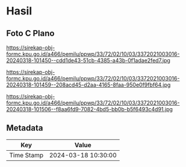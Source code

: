 # Hasil

## Foto C Plano

https://sirekap-obj-formc.kpu.go.id/a466/pemilu/ppwp/33/72/02/10/03/3372021003016-20240318-101450--cdd1de43-51cb-4385-a43b-0f1adae2fed7.jpg

https://sirekap-obj-formc.kpu.go.id/a466/pemilu/ppwp/33/72/02/10/03/3372021003016-20240318-101459--208acd45-d2aa-4165-8faa-950e0f9fbf64.jpg

https://sirekap-obj-formc.kpu.go.id/a466/pemilu/ppwp/33/72/02/10/03/3372021003016-20240318-101506--f8aa6fd9-7082-4bd5-bb0b-b5f6493c4d91.jpg


## Metadata

| Key        | Value               |
| ---------- | ------------------- |
| Time Stamp | 2024-03-18 10:30:00 |



